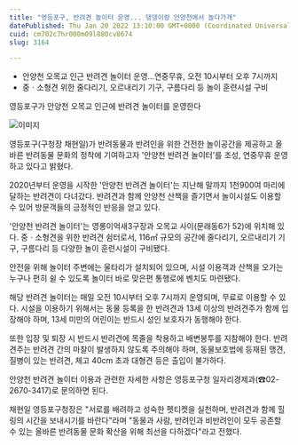 ```yaml
---
title: "영등포구, 반려견 놀이터 운영... 댕댕이랑 안양천에서 놀다가개"
datePublished: Thu Jan 20 2022 13:10:00 GMT+0000 (Coordinated Universal Time)
cuid: cm702c7hr000m09l880cv8674
slug: 3164

---
```



- 안양천 오목교 인근 반려견 놀이터 운영…연중무휴, 오전 10시부터 오후 7시까지
- 중ㆍ소형견 위한 줄다리기, 오르내리기 기구, 구름다리 등 놀이 훈련시설 구비

영등포구가 안양천 오목교 인근에 반려견 놀이터를 운영한다

![이미지](https://cdn.hashnode.com/res/hashnode/image/upload/v1739253013706/d454aef2-ba97-4a79-a71b-4fb4b6fa4902.jpeg)

영등포구(구청장 채현일)가 반려동물과 반려인을 위한 건전한 놀이공간을 제공하고 올바른 반려동물 문화의 정착에 기여하고자 '안양천 반려견 놀이터'를 조성, 연중무휴 운영하고 있다고 밝혔다.

2020년부터 운영을 시작한 '안양천 반려견 놀이터'는 지난해 말까지 1천900여 마리에 달하는 반려견이 다녀갔다. 반려견과 함께 안양천 산책을 즐기면서 놀이시설도 이용할 수 있어 방문객들의 긍정적인 반응을 얻고 있다.

'안양천 반려견 놀이터'는 영롱이억새3구장과 오목교 사이(문래동6가 52)에 위치해 있다. 중ㆍ소형견을 위한 반려견 쉼터로서, 116㎡ 규모의 공간에 줄다리기, 오르내리기 기구, 구름다리 등 다양한 놀이 훈련시설이 구비됐다.

안전을 위해 놀이터 주변에는 울타리가 설치되어 있으며, 시설 이용객과 산책을 오가는 누구나 편히 쉴 수 있도록 놀이터 바로 맞은편 통행로에 벤치도 마련됐다.

해당 반려견 놀이터는 매일 오전 10시부터 오후 7시까지 운영되며, 무료로 이용할 수 있다. 시설을 이용하기 위해서는 동물 등록을 한 반려견과 13세 이상의 반려견주가 함께 입장해야 하며, 13세 미만의 어린이는 반드시 성인 보호자가 동행해야 한다.

또한 입장 및 퇴장 시 반드시 반려견에 목줄을 착용하고 배변봉투를 지참해야 한다. 반려견주는 반려견 간의 마찰이 발생하지 않도록 주의해야 하며, 동물보호법에 등재된 맹견, 질병이 있는 반려견, 체고 40cm 초과 대형견 등은 출입이 불가하다.

안양천 반려견 놀이터 이용과 관련한 자세한 사항은 영등포구청 일자리경제과(☎02-2670-3417)로 문의하면 된다.

채현일 영등포구청장은 "서로를 배려하고 성숙한 펫티켓을 실천하며, 반려견과 함께 힐링의 시간을 보내시기를 바란다"라며 "동물과 사람, 반려인과 비반려인이 모두 공존할 수 있는 올바른 반려동물 문화 확산을 위해 최선을 다하겠다"라고 전했다.